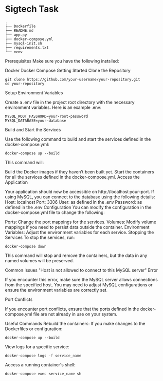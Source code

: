# Sigtech Task

```commandline
.
├── Dockerfile
├── README.md
├── app.py
├── docker-compose.yml
├── mysql-init.sh
├── requirements.txt
└── venv

```
Prerequisites
Make sure you have the following installed:

Docker
Docker Compose
Getting Started
Clone the Repository

```commandline
git clone https://github.com/your-username/your-repository.git
cd your-repository
```



Setup Environment Variables

Create a .env file in the project root directory with the necessary environment variables. Here is an example .env:

```commandline
MYSQL_ROOT_PASSWORD=your-root-password
MYSQL_DATABASE=your-database
```


Build and Start the Services


Use the following command to build and start the services defined in the docker-compose.yml:


```commandline
docker-compose up --build
```

This command will:

Build the Docker images if they haven’t been built yet.
Start the containers for all the services defined in the docker-compose.yml.
Access the Application

Your application should now be accessible on http://localhost:your-port.
If using MySQL, you can connect to the database using the following details:
Host: localhost
Port: 3306
User: as defined in the .env
Password: as defined in the .env
Configuration
You can modify the configuration in the docker-compose.yml file to change the following:

Ports: Change the port mappings for the services.
Volumes: Modify volume mappings if you need to persist data outside the container.
Environment Variables: Adjust the environment variables for each service.
Stopping the Services
To stop the services, run:

```commandline
docker-compose down
```
This command will stop and remove the containers, but the data in any named volumes will be preserved.

Common Issues
"Host is not allowed to connect to this MySQL server" Error

If you encounter this error, make sure the MySQL server allows connections from the specified host. You may need to adjust MySQL configurations or ensure the environment variables are correctly set.

Port Conflicts

If you encounter port conflicts, ensure that the ports defined in the docker-compose.yml file are not already in use on your system.

Useful Commands
Rebuild the containers: If you make changes to the Dockerfiles or configuration:

```commandline
docker-compose up --build
```

View logs for a specific service:

```commandline
docker-compose logs -f service_name
```

Access a running container's shell:

```commandline
docker-compose exec service_name sh
```

